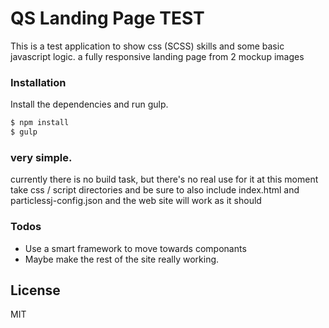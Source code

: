 # QS Landing Page TEST
This is a test application to show css (SCSS) skills
and some basic javascript logic. a fully responsive landing page
from 2 mockup images

### Installation

Install the dependencies and run gulp.

```sh
$ npm install 
$ gulp
```

### very simple.

currently there is no build task, but there's no real use for it at this moment
take css / script directories and be sure to also include index.html and particlessj-config.json and the web site will work as it should

### Todos

 - Use a smart framework to move towards componants
 - Maybe make the rest of the site really working.

License
----

MIT
